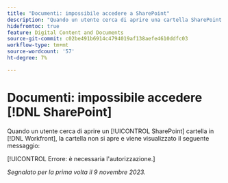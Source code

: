 ```yaml
---
title: "Documenti: impossibile accedere a SharePoint"
description: "Quando un utente cerca di aprire una cartella SharePoint in Workfront, la cartella non si apre e viene visualizzato un messaggio."
hidefromtoc: true
feature: Digital Content and Documents
source-git-commit: c02be491b6914c4794019af138aefe4610ddfc03
workflow-type: tm+mt
source-wordcount: '57'
ht-degree: 7%

---
```



# Documenti: impossibile accedere [!DNL SharePoint]

<!--WF and WFP-->

Quando un utente cerca di aprire un [!UICONTROL SharePoint] cartella in [!DNL Workfront], la cartella non si apre e viene visualizzato il seguente messaggio:

[!UICONTROL Errore: è necessaria l&#39;autorizzazione.]

_Segnalato per la prima volta il 9 novembre 2023._
